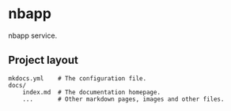 # nbapp

nbapp service.

## Project layout

    mkdocs.yml    # The configuration file.
    docs/
        index.md  # The documentation homepage.
        ...       # Other markdown pages, images and other files.
